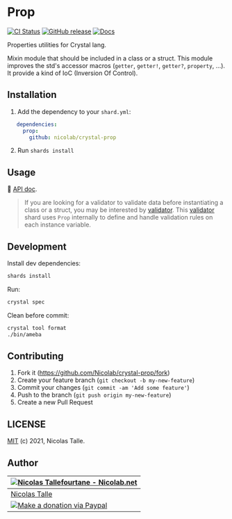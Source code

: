 # Prop

[![CI Status](https://github.com/Nicolab/crystal-prop/workflows/CI/badge.svg?branch=master)](https://github.com/Nicolab/crystal-prop/actions) [![GitHub release](https://img.shields.io/github/release/Nicolab/crystal-prop.svg)](https://github.com/Nicolab/crystal-prop/releases) [![Docs](https://img.shields.io/badge/docs-available-brightgreen.svg)](https://nicolab.github.io/crystal-prop/)

Properties utilities for Crystal lang.

Mixin module that should be included in a class or a struct.
This module improves the std's accessor macros (`getter`, `getter!`, `getter?`, `property`, ...).
It provide a kind of IoC (Inversion Of Control).

## Installation

1. Add the dependency to your `shard.yml`:

```yaml
   dependencies:
     prop:
       github: nicolab/crystal-prop
```

2. Run `shards install`

## Usage

📘 [API doc](https://nicolab.github.io/crystal-prop/).

> If you are looking for a validator to validate data before instantiating a class or a struct,
  you may be interested by [validator](https://github.com/Nicolab/crystal-validator).
  This [validator](https://github.com/Nicolab/crystal-validator) shard uses `Prop` internally
  to define and handle validation rules on each instance variable.

## Development

Install dev dependencies:

```sh
shards install
```

Run:

```sh
crystal spec
```

Clean before commit:

```sh
crystal tool format
./bin/ameba
```

## Contributing

1. Fork it (https://github.com/Nicolab/crystal-prop/fork)
2. Create your feature branch (`git checkout -b my-new-feature`)
3. Commit your changes (`git commit -am 'Add some feature'`)
4. Push to the branch (`git push origin my-new-feature`)
5. Create a new Pull Request

## LICENSE

[MIT](https://github.com/Nicolab/crystal-prop/blob/master/LICENSE) (c) 2021, Nicolas Talle.

## Author

| [![Nicolas Tallefourtane - Nicolab.net](https://www.gravatar.com/avatar/d7dd0f4769f3aa48a3ecb308f0b457fc?s=64)](https://github.com/sponsors/Nicolab) |
|---|
| [Nicolas Talle](https://github.com/sponsors/Nicolab) |
| [![Make a donation via Paypal](https://www.paypalobjects.com/en_US/i/btn/btn_donate_SM.gif)](https://www.paypal.com/cgi-bin/webscr?cmd=_s-xclick&hosted_button_id=PGRH4ZXP36GUC) |
